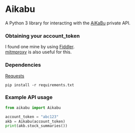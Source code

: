 # Aikabu

A Python 3 library for interacting with the [AiKaBu](http://aikabu.jp/) private API.

### Obtaining your account_token
I found one mine by using [Fiddler](http://www.telerik.com/fiddler).  
[mitmproxy](https://mitmproxy.org/) is also useful for this.

### Dependencies

[Requests](http://docs.python-requests.org/en/latest/)  

    pip install -r requirements.txt

### Example API usage

```python  
from aikabu import Aikabu

account_token = "abc123"  
akb = Aikabu(account_token)  
print(akb.stock_summaries())  

```
